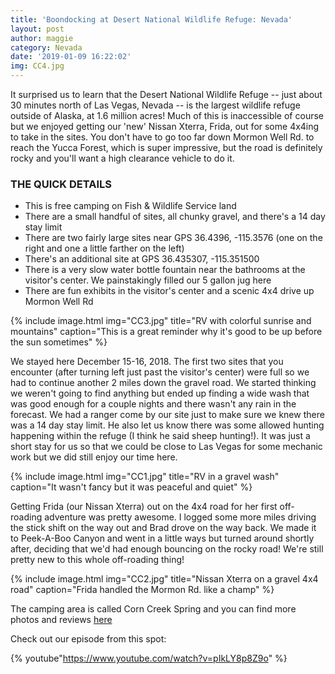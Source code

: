 ```yaml
---
title: 'Boondocking at Desert National Wildlife Refuge: Nevada'
layout: post
author: maggie
category: Nevada
date: '2019-01-09 16:22:02'
img: CC4.jpg
---
```


It surprised us to learn that the Desert National Wildlife Refuge -- just about 30 minutes north of Las Vegas, Nevada -- is the largest wildlife refuge outside of Alaska, at 1.6 million acres! Much of this is inaccessible of course but we enjoyed getting our 'new' Nissan Xterra, Frida, out for some 4x4ing to take in the sites. You don't have to go too far down Mormon Well Rd. to reach the Yucca Forest, which is super impressive, but the road is definitely rocky and you'll want a high clearance vehicle to do it.

### THE QUICK DETAILS
* This is free camping on Fish & Wildlife Service land
* There are a small handful of sites, all chunky gravel, and there's a 14 day stay limit
* There are two fairly large sites near GPS 36.4396, -115.3576 (one on the right and one a little farther on the left)
* There's an additional site at GPS 36.435307, -115.351500
* There is a very slow water bottle fountain near the bathrooms at the visitor's center. We painstakingly filled our 5 gallon jug here
* There are fun exhibits in the visitor's center and a scenic 4x4 drive up Mormon Well Rd

{% include image.html img="CC3.jpg" title="RV with colorful sunrise and mountains" caption="This is a great reminder why it's good to be up before the sun sometimes" %}

We stayed here December 15-16, 2018. The first two sites that you encounter (after turning left just past the visitor's center) were full so we had to continue another 2 miles down the gravel road. We started thinking we weren't going to find anything but ended up finding a wide wash that was good enough for a couple nights and there wasn't any rain in the forecast. We had a ranger come by our site just to make sure we knew there was a 14 day stay limit. He also let us know there was some allowed hunting happening within the refuge (I think he said sheep hunting!). It was just a short stay for us so that we could be close to Las Vegas for some mechanic work but we did still enjoy our time here.

{% include image.html img="CC1.jpg" title="RV in a gravel wash" caption="It wasn't fancy but it was peaceful and quiet" %}

Getting Frida (our Nissan Xterra) out on the 4x4 road for her first off-roading adventure was pretty awesome. I logged some more miles driving the stick shift on the way out and Brad drove on the way back. We made it to Peek-A-Boo Canyon and went in a little ways but turned around shortly after, deciding that we'd had enough bouncing on the rocky road! We're still pretty new to this whole off-roading thing!

{% include image.html img="CC2.jpg" title="Nissan Xterra on a gravel 4x4 road" caption="Frida handled the Mormon Rd. like a champ" %}

The camping area is called Corn Creek Spring and you can find more photos and reviews [here](https://www.campendium.com/corn-creek-dispersed)

Check out our episode from this spot:

{% youtube"https://www.youtube.com/watch?v=pIkLY8p8Z9o" %}